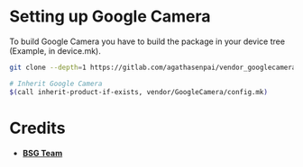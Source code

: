 # Setting up Google Camera
To build Google Camera you have to build the package in your device tree (Example, in device.mk).

```bash
git clone --depth=1 https://gitlab.com/agathasenpai/vendor_googlecamera vendor/GoogleCamera
```

```bash
# Inherit Google Camera
$(call inherit-product-if-exists, vendor/GoogleCamera/config.mk) 
```

# Credits
* [**BSG Team**](https://t.me/Channel_MGC_BSG)

